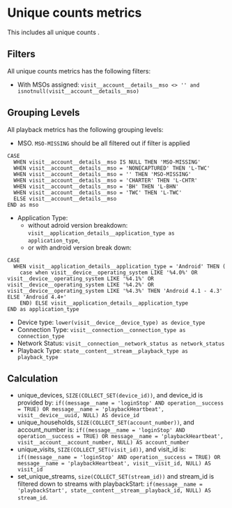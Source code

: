 # Unique counts metrics

This includes all unique counts .

## Filters
All unique counts metrics has the following filters:
- With MSOs assigned: `visit__account__details__mso <> '' and isnotnull(visit__account__details__mso)`

## Grouping Levels
All playback metrics has the following grouping levels:
- MSO. `MSO-MISSING` should be all filtered out if filter is applied
```
CASE
  WHEN visit__account__details__mso IS NULL THEN 'MSO-MISSING'
  WHEN visit__account__details__mso = 'NONECAPTURED' THEN 'L-TWC'
  WHEN visit__account__details__mso = '' THEN 'MSO-MISSING'
  WHEN visit__account__details__mso = 'CHARTER' THEN 'L-CHTR'
  WHEN visit__account__details__mso = 'BH' THEN 'L-BHN'
  WHEN visit__account__details__mso = 'TWC' THEN 'L-TWC'
  ELSE visit__account__details__mso
END as mso
```
- Application Type:
  - without adroid version breakdown: `visit__application_details__application_type as application_type`,
  - or with android version break down:
```
CASE
  WHEN visit__application_details__application_type = 'Android' THEN (
    case when visit__device__operating_system LIKE '%4.0%' OR visit__device__operating_system LIKE '%4.1%' OR visit__device__operating_system LIKE '%4.2%' OR visit__device__operating_system LIKE '%4.3%' THEN 'Android 4.1 - 4.3' ELSE 'Android 4.4+'
    END) ELSE visit__application_details__application_type
END as application_type
```
- Device type: `lower(visit__device__device_type) as device_type`
- Connection Type: `visit__connection__connection_type as connection_type`
- Network Status: `visit__connection__network_status as network_status`
- Playback Type: `state__content__stream__playback_type as playback_type`

## Calculation

- unique_devices, `SIZE(COLLECT_SET(device_id))`, and device_id is provided by: `if((message__name = 'loginStop' AND operation__success = TRUE) OR message__name = 'playbackHeartbeat', visit__device__uuid, NULL) AS device_id`
- unique_households, `SIZE(COLLECT_SET(account_number))`, and account_number is: `if((message__name = 'loginStop' AND operation__success = TRUE) OR message__name = 'playbackHeartbeat', visit__account__account_number, NULL) AS account_number`
- unique_visits, `SIZE(COLLECT_SET(visit_id))`, and visit_id is: `if((message__name = 'loginStop' AND operation__success = TRUE) OR message__name = 'playbackHeartbeat', visit__visit_id, NULL) AS visit_id`
- set_unique_streams, `size(COLLECT_SET(stream_id))` and stream_id is filtered down to streams with playbackStart: `if(message__name = 'playbackStart', state__content__stream__playback_id, NULL) AS stream_id`. 
